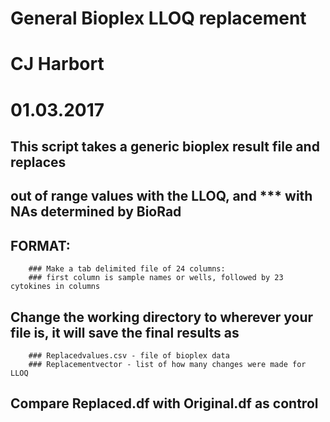 # General Bioplex LLOQ replacement
# CJ Harbort
# 01.03.2017

## This script takes a generic bioplex result file and replaces 
## out of range values with the LLOQ, and *** with NAs determined by BioRad

## FORMAT:
        ### Make a tab delimited file of 24 columns: 
        ### first column is sample names or wells, followed by 23 cytokines in columns

## Change the working directory to wherever your file is, it will save the final results as 
        ### Replacedvalues.csv - file of bioplex data 
        ### Replacementvector - list of how many changes were made for LLOQ 

## Compare Replaced.df with Original.df as control
